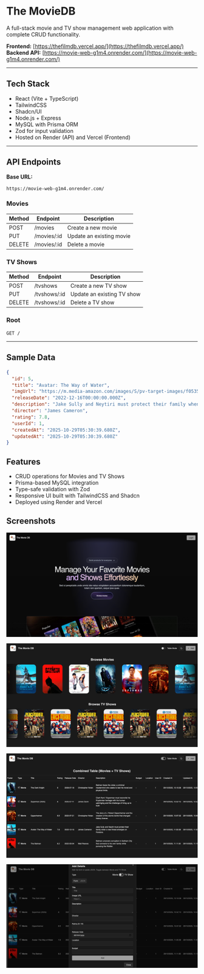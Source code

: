 # The MovieDB

A full-stack movie and TV show management web application with complete CRUD functionality.

**Frontend:** [https://thefilmdb.vercel.app/](https://thefilmdb.vercel.app/)  
**Backend API:** [https://movie-web-g1m4.onrender.com/](https://movie-web-g1m4.onrender.com/)

---

## Tech Stack

- React (Vite + TypeScript)
- TailwindCSS
- Shadcn/UI
- Node.js + Express
- MySQL with Prisma ORM
- Zod for input validation
- Hosted on Render (API) and Vercel (Frontend)

---

## API Endpoints

**Base URL:**  

```tsx
https://movie-web-g1m4.onrender.com/
```

### Movies

| Method | Endpoint | Description |
|--------|-----------|-------------|
| POST   | /movies | Create a new movie |
| PUT    | /movies/:id | Update an existing movie |
| DELETE | /movies/:id | Delete a movie |

### TV Shows

| Method | Endpoint | Description |
|--------|-----------|-------------|
| POST   | /tvshows | Create a new TV show |
| PUT    | /tvshows/:id | Update an existing TV show |
| DELETE | /tvshows/:id | Delete a TV show |

### Root

```tsx
GET /
```

---

## Sample Data

```json
{
  "id": 5,
  "title": "Avatar: The Way of Water",
  "imgUrl": "https://m.media-amazon.com/images/S/pv-target-images/f0535dd61f56bddd6ee7f3bfb765645e45d78f373418ae37ee5103cf6eebbff0.jpg",
  "releaseDate": "2022-12-16T00:00:00.000Z",
  "description": "Jake Sully and Neytiri must protect their family when a new threat emerges on Pandora.",
  "director": "James Cameron",
  "rating": 7.8,
  "userId": 1,
  "createdAt": "2025-10-29T05:30:39.680Z",
  "updatedAt": "2025-10-29T05:30:39.680Z"
}
```

## Features

- CRUD operations for Movies and TV Shows
- Prisma-based MySQL integration
- Type-safe validation with Zod
- Responsive UI built with TailwindCSS and Shadcn
- Deployed using Render and Vercel

## Screenshots

![Home](public/img0.png)

![Browse Page](public/image.png)

![Table Mode](public/img2.png)

![Add](public/img3.png)
